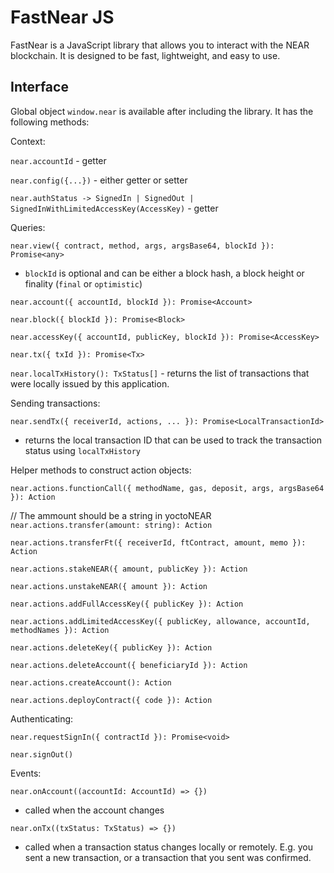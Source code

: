 # FastNear JS

FastNear is a JavaScript library that allows you to interact with the NEAR blockchain. It is designed to be fast, lightweight, and easy to use.

## Interface

Global object `window.near` is available after including the library. It has the following methods:

Context:

`near.accountId` - getter

`near.config({...})` - either getter or setter

`near.authStatus -> SignedIn | SignedOut | SignedInWithLimitedAccessKey(AccessKey)` - getter

Queries:

`near.view({ contract, method, args, argsBase64, blockId }): Promise<any>`
- `blockId` is optional and can be either a block hash, a block height or finality (`final` or `optimistic`)

`near.account({ accountId, blockId }): Promise<Account>`

`near.block({ blockId }): Promise<Block>`

`near.accessKey({ accountId, publicKey, blockId }): Promise<AccessKey>`

`near.tx({ txId }): Promise<Tx>`

`near.localTxHistory(): TxStatus[]` - returns the list of transactions that were locally issued by this application.

Sending transactions:

`near.sendTx({ receiverId, actions, ... }): Promise<LocalTransactionId>`
- returns the local transaction ID that can be used to track the transaction status using `localTxHistory`

Helper methods to construct action objects:

`near.actions.functionCall({ methodName, gas, deposit, args, argsBase64 }): Action`

// The ammount should be a string in yoctoNEAR
`near.actions.transfer(amount: string): Action`

`near.actions.transferFt({ receiverId, ftContract, amount, memo }): Action`

`near.actions.stakeNEAR({ amount, publicKey }): Action`

`near.actions.unstakeNEAR({ amount }): Action`

`near.actions.addFullAccessKey({ publicKey }): Action`

`near.actions.addLimitedAccessKey({ publicKey, allowance, accountId, methodNames }): Action`

`near.actions.deleteKey({ publicKey }): Action`

`near.actions.deleteAccount({ beneficiaryId }): Action`

`near.actions.createAccount(): Action`

`near.actions.deployContract({ code }): Action`

Authenticating:

`near.requestSignIn({ contractId }): Promise<void>`

`near.signOut()`

Events:

`near.onAccount((accountId: AccountId) => {})`
- called when the account changes

`near.onTx((txStatus: TxStatus) => {})`
- called when a transaction status changes locally or remotely. E.g. you sent a new transaction, or a transaction that you sent was confirmed.
